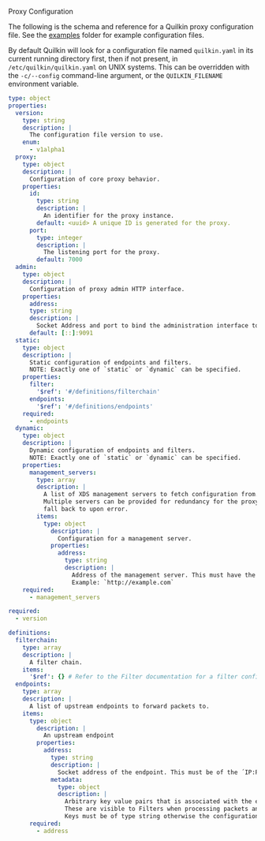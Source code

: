 Proxy Configuration

The following is the schema and reference for a Quilkin proxy configuration file. See the [examples] folder for 
example configuration files.

By default Quilkin will look for a configuration file named `quilkin.yaml` in its current running directory first, 
then if not present, in `/etc/quilkin/quilkin.yaml` on UNIX systems. This can be overridden with the 
`-c/--config` command-line argument, or the `QUILKIN_FILENAME` environment variable.

```yaml
type: object
properties:
  version:
    type: string
    description: |
      The configuration file version to use.
    enum:
      - v1alpha1
  proxy:
    type: object
    description: |
      Configuration of core proxy behavior.
    properties:
      id:
        type: string
        description: |
          An identifier for the proxy instance.
        default: <uuid> A unique ID is generated for the proxy.
      port:
        type: integer
        description: |
          The listening port for the proxy.
        default: 7000
  admin:
    type: object
    description: |
      Configuration of proxy admin HTTP interface.
    properties:
      address:
      type: string
      description: |
        Socket Address and port to bind the administration interface to.
      default: [::]:9091
  static:
    type: object
    description: |
      Static configuration of endpoints and filters.
      NOTE: Exactly one of `static` or `dynamic` can be specified.
    properties:
      filter:
        '$ref': '#/definitions/filterchain'
      endpoints:
        '$ref': '#/definitions/endpoints'
    required:
      - endpoints
  dynamic:
    type: object
    description: |
      Dynamic configuration of endpoints and filters.
      NOTE: Exactly one of `static` or `dynamic` can be specified.
    properties:
      management_servers:
        type: array
        description: |
          A list of XDS management servers to fetch configuration from.
          Multiple servers can be provided for redundancy for the proxy to
          fall back to upon error.
        items:
          type: object
            description: |
              Configuration for a management server.
            properties:
              address:
                type: string
                description: |
                  Address of the management server. This must have the `http(s)` scheme prefix.
                  Example: `http://example.com`
    required:
      - management_servers

required:
  - version

definitions:
  filterchain:
    type: array
    description: |
      A filter chain.
    items:
      '$ref': {} # Refer to the Filter documentation for a filter configuration schema.
  endpoints:
    type: array
    description: |
      A list of upstream endpoints to forward packets to.
    items:
      type: object
        description: |
          An upstream endpoint
        properties:
          address:
            type: string
            description: |
              Socket address of the endpoint. This must be of the ´IP:Port` form e.g `192.168.1.1:7001`
            metadata:
              type: object
              description: |
                Arbitrary key value pairs that is associated with the endpoint.
                These are visible to Filters when processing packets and can be used to provide more context about endpoints (e.g whether or not to route a packet to an endpoint).
                Keys must be of type string otherwise the configuration is rejected.
      required:
        - address
```

[examples]: https://github.com/googleforgames/quilkin/blob/main/examples

